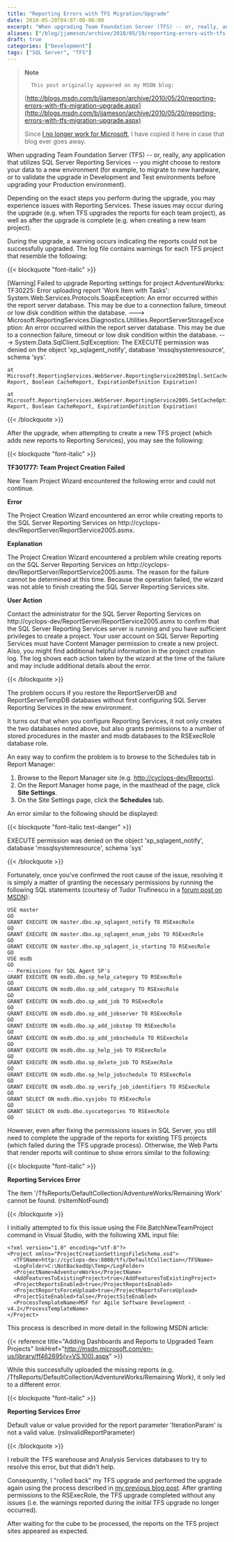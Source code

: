 ```yaml
---
title: "Reporting Errors with TFS Migration/Upgrade"
date: 2010-05-20T04:07:00-06:00
excerpt: "When upgrading Team Foundation Server (TFS) -- or, really, any application that utilizes SQL Server Reporting Services -- you might choose to restore your data to a new environment (for example, to migrate to new hardware, or to validate the upgrade in..."
aliases: ["/blog/jjameson/archive/2010/05/19/reporting-errors-with-tfs-migration-upgrade.aspx", "/blog/jjameson/archive/2010/05/20/reporting-errors-with-tfs-migration-upgrade.aspx"]
draft: true
categories: ["Development"]
tags: ["SQL Server", "TFS"]
---
```


> **Note**
>
>       This post originally appeared on my MSDN blog:
>
> [http://blogs.msdn.com/b/jjameson/archive/2010/05/20/reporting-errors-with-tfs-migration-upgrade.aspx](http://blogs.msdn.com/b/jjameson/archive/2010/05/20/reporting-errors-with-tfs-migration-upgrade.aspx)
>
> Since
> [I no longer work for Microsoft](/blog/jjameson/2011/09/02/last-day-with-microsoft), I have copied it here in case that
> blog ever goes away.

When upgrading Team Foundation Server (TFS) -- or, really, any application
that utilizes SQL Server Reporting Services -- you might choose to restore your
data to a new environment (for example, to migrate to new hardware, or to validate
the upgrade in Development and Test environments before upgrading your Production
environment).

Depending on the exact steps you perform during the upgrade, you may experience
issues with Reporting Services. These issues may occur during the upgrade (e.g.
when TFS upgrades the reports for each team project), as well as after the upgrade
is complete (e.g. when creating a new team project).

During the upgrade, a warning occurs indicating the reports could not be
successfully upgraded. The log file contains warnings for each TFS project that
resemble the following:

{{< blockquote "font-italic" >}}

[Warning] Failed to upgrade Reporting settings for project AdventureWorks:
TF30225: Error uploading report 'Work Item with Tasks': System.Web.Services.Protocols.SoapException:
An error occurred within the report server database. This may be due to
a connection failure, timeout or low disk condition within the database.
---&gt; Microsoft.ReportingServices.Diagnostics.Utilities.ReportServerStorageException:
An error occurred within the report server database. This may be due to
a connection failure, timeout or low disk condition within the database.
---&gt; System.Data.SqlClient.SqlException: The EXECUTE permission was denied
on the object 'xp\_sqlagent\_notify', database 'mssqlsystemresource', schema
'sys'.

    at Microsoft.ReportingServices.WebServer.ReportingService2005Impl.SetCacheOptions(String 
    Report, Boolean CacheReport, ExpirationDefinition Expiration)
    
    at Microsoft.ReportingServices.WebServer.ReportingService2005.SetCacheOptions(String 
    Report, Boolean CacheReport, ExpirationDefinition Expiration)

{{< /blockquote >}}

After the upgrade, when attempting to create a new TFS project (which adds
new reports to Reporting Services), you may see the following:

{{< blockquote "font-italic" >}}

**TF301777: Team Project Creation Failed**

New Team Project Wizard encountered the following error and could not
continue.

**Error**

The Project Creation Wizard encountered an error
while creating reports to the SQL Server Reporting Services on http://cyclops-dev/ReportServer/ReportService2005.asmx.

**Explanation**

The Project Creation Wizard encountered a problem while creating reports
on the SQL Server Reporting Services on http://cyclops-dev/ReportServer/ReportService2005.asmx.
The reason for the failure cannot be determined at this time. Because the
operation failed, the wizard was not able to finish creating the SQL Server
Reporting Services site.

**User Action**

Contact the administrator for the SQL Server Reporting Services on http://cyclops-dev/ReportServer/ReportService2005.asmx
to confirm that the SQL Server Reporting Services server is running and
you have sufficient privileges to create a project. Your user account on
SQL Server Reporting Services must have Content Manager permission to create
a new project. Also, you might find additional helpful information in the
project creation log. The log shows each action taken by the wizard at the
time of the failure and may include additional details about the error.

{{< /blockquote >}}

The problem occurs if you restore the ReportServerDB and ReportServerTempDB
databases without first configuring SQL Server Reporting Services in the new
environment.

It turns out that when you configure Reporting Services, it not only creates
the two databases noted above, but also grants permissions to a number of stored
procedures in the master and msdb databases to the RSExecRole database role.

An easy way to confirm the problem is to browse to the Schedules tab in Report
Manager:

1. Browse to the Report Manager site (e.g.
   [http://cyclops-dev/Reports](http://cyclops-dev/Reports)).
2. On the Report Manager home page, in the masthead of the page, click
   **Site Settings**.
3. On the Site Settings page, click the **Schedules** tab.

An error similar to the following should be displayed:

{{< blockquote "font-italic text-danger" >}}

EXECUTE permission was denied on the object 'xp\_sqlagent\_notify', database 'mssqlsystemresource', schema 'sys'

{{< /blockquote >}}

Fortunately, once you've confirmed the root cause of the issue, resolving
it is simply a matter of granting the necessary permissions by running the following
SQL statements (courtesy of Tudor Trufinescu in a
[forum post on MSDN](http://social.msdn.microsoft.com/forums/en-US/sqlreportingservices/thread/444c3bab-985b-40a0-8362-2742df1a6577/)):

```
USE master
GO
GRANT EXECUTE ON master.dbo.xp_sqlagent_notify TO RSExecRole
GO
GRANT EXECUTE ON master.dbo.xp_sqlagent_enum_jobs TO RSExecRole
GO
GRANT EXECUTE ON master.dbo.xp_sqlagent_is_starting TO RSExecRole
GO
USE msdb
GO
-- Permissions for SQL Agent SP's
GRANT EXECUTE ON msdb.dbo.sp_help_category TO RSExecRole
GO
GRANT EXECUTE ON msdb.dbo.sp_add_category TO RSExecRole
GO
GRANT EXECUTE ON msdb.dbo.sp_add_job TO RSExecRole
GO
GRANT EXECUTE ON msdb.dbo.sp_add_jobserver TO RSExecRole
GO
GRANT EXECUTE ON msdb.dbo.sp_add_jobstep TO RSExecRole
GO
GRANT EXECUTE ON msdb.dbo.sp_add_jobschedule TO RSExecRole
GO
GRANT EXECUTE ON msdb.dbo.sp_help_job TO RSExecRole
GO
GRANT EXECUTE ON msdb.dbo.sp_delete_job TO RSExecRole
GO
GRANT EXECUTE ON msdb.dbo.sp_help_jobschedule TO RSExecRole
GO
GRANT EXECUTE ON msdb.dbo.sp_verify_job_identifiers TO RSExecRole
GO
GRANT SELECT ON msdb.dbo.sysjobs TO RSExecRole
GO
GRANT SELECT ON msdb.dbo.syscategories TO RSExecRole
GO
```

However, even after fixing the permissions issues in SQL Server, you still
need to complete the upgrade of the reports for existing TFS projects (which
failed during the TFS upgrade process). Otherwise, the Web Parts that render
reports will continue to show errors similar to the following:

{{< blockquote "font-italic" >}}

**Reporting Services Error**

The item '/TfsReports/DefaultCollection/AdventureWorks/Remaining
Work' cannot be found. (rsItemNotFound)

{{< /blockquote >}}

I initially attempted to fix this issue using the File.BatchNewTeamProject
command in Visual Studio, with the following XML input file:

```
<?xml version="1.0" encoding="utf-8"?>
<Project xmlns="ProjectCreationSettingsFileSchema.xsd">
  <TFSName>http://cyclops-dev:8080/tfs/DefaultCollection</TFSName>
  <LogFolder>C:\NotBackedUp\Temp</LogFolder>
  <ProjectName>AdventureWorks</ProjectName>
  <AddFeaturesToExistingProject>true</AddFeaturesToExistingProject>
  <ProjectReportsEnabled>true</ProjectReportsEnabled>
  <ProjectReportsForceUpload>true</ProjectReportsForceUpload>
  <ProjectSiteEnabled>false</ProjectSiteEnabled>
  <ProcessTemplateName>MSF for Agile Software Development - v4.2</ProcessTemplateName>
</Project>
```

This process is described in more detail in the following MSDN article:

{{< reference title="Adding Dashboards and Reports to Upgraded Team Projects" linkHref="http://msdn.microsoft.com/en-us/library/ff462695(v=VS.100).aspx" >}}

While this successfully uploaded the missing reports (e.g. /TfsReports/DefaultCollection/AdventureWorks/Remaining
Work), it only led to a different error.

{{< blockquote "font-italic" >}}

**Reporting Services Error**

Default value or value provided for the report parameter
'IterationParam' is not a valid value. (rsInvalidReportParameter)

{{< /blockquote >}}

I rebuilt the TFS warehouse and Analysis Services databases to try to resolve
this error, but that didn't help.

Consequently, I "rolled back" my TFS upgrade and performed the upgrade again
using the process described in
[my previous blog post](/blog/jjameson/2010/05/20/performing-a-do-over-with-tfs-2010-upgrade). After granting permissions to the RSExecRole, the
TFS upgrade completed without any issues (i.e. the warnings reported during
the initial TFS upgrade no longer occurred).

After waiting for the cube to be processed, the reports on the TFS project
sites appeared as expected.


